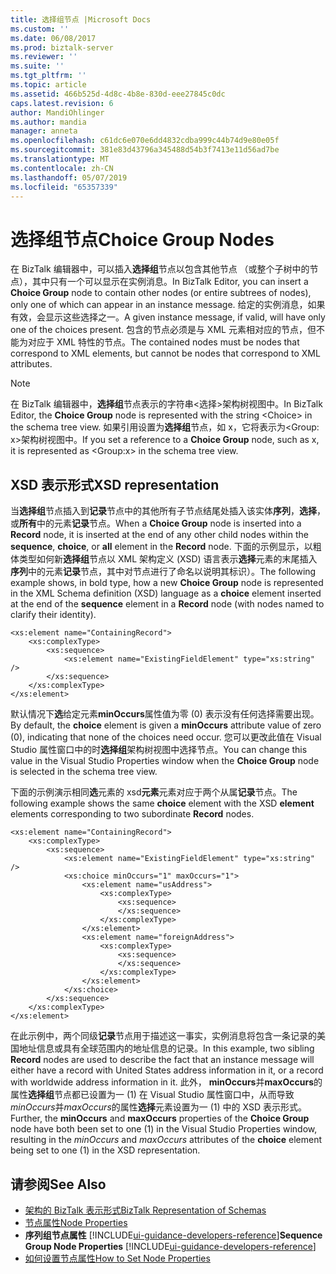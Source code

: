 ```yaml
---
title: 选择组节点 |Microsoft Docs
ms.custom: ''
ms.date: 06/08/2017
ms.prod: biztalk-server
ms.reviewer: ''
ms.suite: ''
ms.tgt_pltfrm: ''
ms.topic: article
ms.assetid: 466b525d-4d8c-4b8e-830d-eee27845c0dc
caps.latest.revision: 6
author: MandiOhlinger
ms.author: mandia
manager: anneta
ms.openlocfilehash: c61dc6e070e6dd4832cdba999c44b74d9e80e05f
ms.sourcegitcommit: 381e83d43796a345488d54b3f7413e11d56ad7be
ms.translationtype: MT
ms.contentlocale: zh-CN
ms.lasthandoff: 05/07/2019
ms.locfileid: "65357339"
---
```

# <a name="choice-group-nodes"></a><span data-ttu-id="c9e7c-102">选择组节点</span><span class="sxs-lookup"><span data-stu-id="c9e7c-102">Choice Group Nodes</span></span>
<span data-ttu-id="c9e7c-103">在 BizTalk 编辑器中，可以插入**选择组**节点以包含其他节点 （或整个子树中的节点），其中只有一个可以显示在实例消息。</span><span class="sxs-lookup"><span data-stu-id="c9e7c-103">In BizTalk Editor, you can insert a **Choice Group** node to contain other nodes (or entire subtrees of nodes), only one of which can appear in an instance message.</span></span> <span data-ttu-id="c9e7c-104">给定的实例消息，如果有效，会显示这些选择之一。</span><span class="sxs-lookup"><span data-stu-id="c9e7c-104">A given instance message, if valid, will have only one of the choices present.</span></span> <span data-ttu-id="c9e7c-105">包含的节点必须是与 XML 元素相对应的节点，但不能为对应于 XML 特性的节点。</span><span class="sxs-lookup"><span data-stu-id="c9e7c-105">The contained nodes must be nodes that correspond to XML elements, but cannot be nodes that correspond to XML attributes.</span></span>  

> [!NOTE]
>  <span data-ttu-id="c9e7c-106">在 BizTalk 编辑器中，**选择组**节点表示的字符串\<选择\>架构树视图中。</span><span class="sxs-lookup"><span data-stu-id="c9e7c-106">In BizTalk Editor, the **Choice Group** node is represented with the string \<Choice\> in the schema tree view.</span></span> <span data-ttu-id="c9e7c-107">如果引用设置为**选择组**节点，如 x，它将表示为\<Group: x\>架构树视图中。</span><span class="sxs-lookup"><span data-stu-id="c9e7c-107">If you set a reference to a **Choice Group** node, such as x, it is represented as \<Group:x\> in the schema tree view.</span></span>  

## <a name="xsd-representation"></a><span data-ttu-id="c9e7c-108">XSD 表示形式</span><span class="sxs-lookup"><span data-stu-id="c9e7c-108">XSD representation</span></span>  
 <span data-ttu-id="c9e7c-109">当**选择组**节点插入到**记录**节点中的其他所有子节点结尾处插入该实体**序列**，**选择**，或**所有**中的元素**记录**节点。</span><span class="sxs-lookup"><span data-stu-id="c9e7c-109">When a **Choice Group** node is inserted into a **Record** node, it is inserted at the end of any other child nodes within the **sequence**, **choice**, or **all** element in the **Record** node.</span></span> <span data-ttu-id="c9e7c-110">下面的示例显示，以粗体类型如何新**选择组**节点以 XML 架构定义 (XSD) 语言表示**选择**元素的末尾插入**序列**中的元素**记录**节点，其中对节点进行了命名以说明其标识）。</span><span class="sxs-lookup"><span data-stu-id="c9e7c-110">The following example shows, in bold type, how a new **Choice Group** node is represented in the XML Schema definition (XSD) language as a **choice** element inserted at the end of the **sequence** element in a **Record** node (with nodes named to clarify their identity).</span></span>  

```  
<xs:element name="ContainingRecord">  
    <xs:complexType>  
        <xs:sequence>  
            <xs:element name="ExistingFieldElement" type="xs:string" />  
        </xs:sequence>  
    </xs:complexType>  
</xs:element>  

```  

 <span data-ttu-id="c9e7c-111">默认情况下**选**给定元素**minOccurs**属性值为零 (0) 表示没有任何选择需要出现。</span><span class="sxs-lookup"><span data-stu-id="c9e7c-111">By default, the **choice** element is given a **minOccurs** attribute value of zero (0), indicating that none of the choices need occur.</span></span> <span data-ttu-id="c9e7c-112">您可以更改此值在 Visual Studio 属性窗口中的时**选择组**架构树视图中选择节点。</span><span class="sxs-lookup"><span data-stu-id="c9e7c-112">You can change this value in the Visual Studio Properties window when the **Choice Group** node is selected in the schema tree view.</span></span>  

 <span data-ttu-id="c9e7c-113">下面的示例演示相同**选**元素的 xsd**元素**元素对应于两个从属**记录**节点。</span><span class="sxs-lookup"><span data-stu-id="c9e7c-113">The following example shows the same **choice** element with the XSD **element** elements corresponding to two subordinate **Record** nodes.</span></span>  

```  
<xs:element name="ContainingRecord">  
    <xs:complexType>  
        <xs:sequence>  
            <xs:element name="ExistingFieldElement" type="xs:string" />  
            <xs:choice minOccurs="1" maxOccurs="1">  
                <xs:element name="usAddress">  
                    <xs:complexType>  
                        <xs:sequence>  
                        </xs:sequence>  
                    </xs:complexType>  
                </xs:element>  
                <xs:element name="foreignAddress">  
                    <xs:complexType>  
                        <xs:sequence>  
                        </xs:sequence>  
                    </xs:complexType>  
                </xs:element>  
            </xs:choice>  
        </xs:sequence>  
    </xs:complexType>  
</xs:element>  
```  

 <span data-ttu-id="c9e7c-114">在此示例中，两个同级**记录**节点用于描述这一事实，实例消息将包含一条记录的美国地址信息或具有全球范围内的地址信息的记录。</span><span class="sxs-lookup"><span data-stu-id="c9e7c-114">In this example, two sibling **Record** nodes are used to describe the fact that an instance message will either have a record with United States address information in it, or a record with worldwide address information in it.</span></span> <span data-ttu-id="c9e7c-115">此外， **minOccurs**并**maxOccurs**的属性**选择组**节点都已设置为一 (1) 在 Visual Studio 属性窗口中，从而导致*minOccurs*并*maxOccurs*的属性**选择**元素设置为一 (1) 中的 XSD 表示形式。</span><span class="sxs-lookup"><span data-stu-id="c9e7c-115">Further, the **minOccurs** and **maxOccurs** properties of the **Choice Group** node have both been set to one (1) in the Visual Studio Properties window, resulting in the *minOccurs* and *maxOccurs* attributes of the **choice** element being set to one (1) in the XSD representation.</span></span>  

## <a name="see-also"></a><span data-ttu-id="c9e7c-116">请参阅</span><span class="sxs-lookup"><span data-stu-id="c9e7c-116">See Also</span></span>  
- [<span data-ttu-id="c9e7c-117">架构的 BizTalk 表示形式</span><span class="sxs-lookup"><span data-stu-id="c9e7c-117">BizTalk Representation of Schemas</span></span>](../core/biztalk-representation-of-schemas.md)   
- [<span data-ttu-id="c9e7c-118">节点属性</span><span class="sxs-lookup"><span data-stu-id="c9e7c-118">Node Properties</span></span>](../core/node-properties.md)   
- <span data-ttu-id="c9e7c-119">**序列组节点属性** [!INCLUDE[ui-guidance-developers-reference](../includes/ui-guidance-developers-reference.md)]</span><span class="sxs-lookup"><span data-stu-id="c9e7c-119">**Sequence Group Node Properties** [!INCLUDE[ui-guidance-developers-reference](../includes/ui-guidance-developers-reference.md)]</span></span>     
- [<span data-ttu-id="c9e7c-120">如何设置节点属性</span><span class="sxs-lookup"><span data-stu-id="c9e7c-120">How to Set Node Properties</span></span>](../core/how-to-set-node-properties.md)
